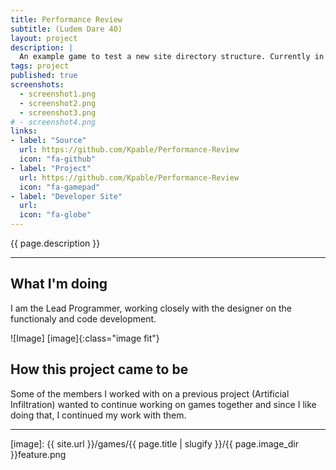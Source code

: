 ```yaml
---
title: Performance Review
subtitle: (Ludem Dare 40)
layout: project
description: |
  An example game to test a new site directory structure. Currently in development.
tags: project
published: true
screenshots:
  - screenshot1.png
  - screenshot2.png
  - screenshot3.png	
# - screenshot4.png	
links:
- label: "Source"
  url: https://github.com/Kpable/Performance-Review
  icon: "fa-github"
- label: "Project"
  url: https://github.com/Kpable/Performance-Review
  icon: "fa-gamepad"
- label: "Developer Site"
  url: 
  icon: "fa-globe"
---
```


<!-- Description -->
{{ page.description }}

---

## What I'm doing 

I am the Lead Programmer, working closely with the designer on the functionaly and code development.


![Image] [image]{:class="image fit"}

<!--excerpt_end-->

## How this project came to be

Some of the members I worked with on a previous project (Artificial Infiltration) wanted to continue working on games together and since I like doing that, I continued my work with them.


---


[image]: {{ site.url }}/games/{{ page.title | slugify }}/{{ page.image_dir }}feature.png